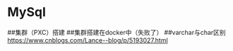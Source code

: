 # MySql

##集群（PXC）搭建
##集群搭建在docker中（失败了）
##varchar与char区别
https://www.cnblogs.com/Lance--blog/p/5193027.html
